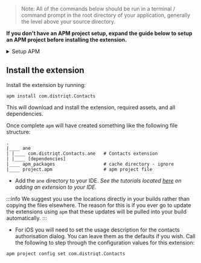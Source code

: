 


> Note: All of the commands below should be run in a terminal / command prompt in the root directory of your application, generally the level above your source directory.

**If you don't have an APM project setup, expand the guide below to setup an APM project before installing the extension.**

<details><summary>Setup APM</summary>
<p>

## Install APM

If you haven't installed `apm` follow the install guide on [airsdk.dev](https://airsdk.dev/docs/basics/install-apm).


## Setup an APM project 

You will need an APM project for your application.


There are many ways to do this and for more options see the [APM documentation](https://github.com/airsdk/apm/wiki/Usage-ProjectsAndPackages#initialise). Here we will just initialise a new empty project:

```
apm init
```

### Check your github token

We use github to secure our extensions so you must have created a github personal access token and configured `apm` to use it. 

To do this create a token using this [guide from github](https://docs.github.com/en/github/authenticating-to-github/keeping-your-account-and-data-secure/creating-a-personal-access-token) and then set it in your apm config using:

```
apm config set github_token ghp_XXXXXXXXXXXXXXXXXXXXXXXXXXXX
```

If you don't do this correctly you may find the install will fail.

</p>
</details>


## Install the extension 

Install the extension by running: 

```
apm install com.distriqt.Contacts
```

This will download and install the extension, required assets, and all dependencies.

Once complete `apm` will have created something like the following file structure: 

```
.
|____ ane
| |____ com.distriqt.Contacts.ane	# Contacts extension
| |____ [dependencies]
|____ apm_packages					# cache directory - ignore
|____ project.apm					# apm project file
```

- Add the `ane` directory to your IDE. *See the tutorials located [here](/docs/tutorials/getting-started) on adding an extension to your IDE.*

:::info
We suggest you use the locations directly in your builds rather than copying the files elsewhere. The reason for this is if you ever go to update the extensions using `apm` that these updates will be pulled into your build automatically.
:::


- For iOS you will need to set the usage description for the contacts authorisation dialog. You can leave them as the defaults if you wish. Call the following to step through the configuration values for this extension:

```
apm project config set com.distriqt.Contacts
```

